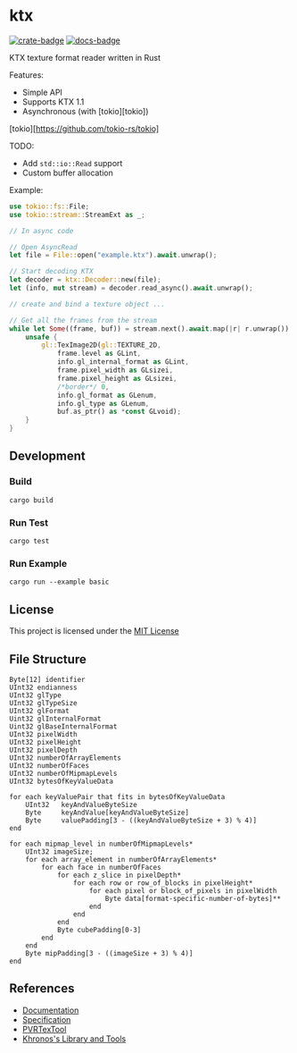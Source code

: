 # ktx

[![crate-badge]][crate-link] [![docs-badge]][docs-link]

[crate-badge]: https://img.shields.io/crates/v/ktx.svg
[crate-link]: https://crates.io/crates/ktx
[docs-badge]: https://docs.rs/ktx/badge.svg
[docs-link]: https://docs.rs/ktx

KTX texture format reader written in Rust

Features:

- Simple API
- Supports KTX 1.1
- Asynchronous (with [tokio][tokio])

[tokio][https://github.com/tokio-rs/tokio]

TODO:

- Add `std::io::Read` support
- Custom buffer allocation

Example:

```rust
use tokio::fs::File;
use tokio::stream::StreamExt as _;

// In async code

// Open AsyncRead
let file = File::open("example.ktx").await.unwrap();

// Start decoding KTX
let decoder = ktx::Decoder::new(file);
let (info, mut stream) = decoder.read_async().await.unwrap();

// create and bind a texture object ...

// Get all the frames from the stream
while let Some((frame, buf)) = stream.next().await.map(|r| r.unwrap()) {
    unsafe {
        gl::TexImage2D(gl::TEXTURE_2D,
            frame.level as GLint,
            info.gl_internal_format as GLint,
            frame.pixel_width as GLsizei,
            frame.pixel_height as GLsizei,
            /*border*/ 0,
            info.gl_format as GLenum,
            info.gl_type as GLenum,
            buf.as_ptr() as *const GLvoid);
    }
}
```

## Development

### Build

```
cargo build
```

### Run Test

```
cargo test
```

### Run Example

```
cargo run --example basic
```

## License

This project is licensed under the [MIT License](LICENSE)

## File Structure

```
Byte[12] identifier
UInt32 endianness
UInt32 glType
UInt32 glTypeSize
UInt32 glFormat
Uint32 glInternalFormat
Uint32 glBaseInternalFormat
UInt32 pixelWidth
UInt32 pixelHeight
UInt32 pixelDepth
UInt32 numberOfArrayElements
UInt32 numberOfFaces
UInt32 numberOfMipmapLevels
UInt32 bytesOfKeyValueData

for each keyValuePair that fits in bytesOfKeyValueData
    UInt32   keyAndValueByteSize
    Byte     keyAndValue[keyAndValueByteSize]
    Byte     valuePadding[3 - ((keyAndValueByteSize + 3) % 4)]
end

for each mipmap_level in numberOfMipmapLevels*
    UInt32 imageSize;
    for each array_element in numberOfArrayElements*
        for each face in numberOfFaces
            for each z_slice in pixelDepth*
                for each row or row_of_blocks in pixelHeight*
                    for each pixel or block_of_pixels in pixelWidth
                        Byte data[format-specific-number-of-bytes]**
                    end
                end
            end
            Byte cubePadding[0-3]
        end
    end
    Byte mipPadding[3 - ((imageSize + 3) % 4)]
end
```

## References

- [Documentation](https://www.khronos.org/opengles/sdk/tools/KTX/)
- [Specification](https://www.khronos.org/opengles/sdk/tools/KTX/file_format_spec/)
- [PVRTexTool](https://www.imgtec.com/developers/powervr-sdk-tools/pvrtextool/)
- [Khronos's Library and Tools](https://github.com/KhronosGroup/KTX-Software)
